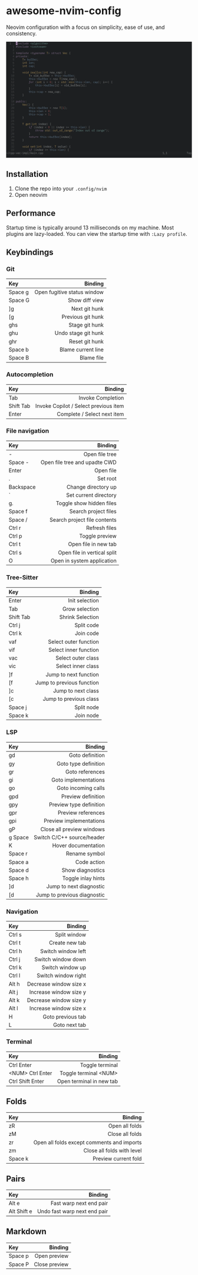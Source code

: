 # awesome-nvim-config

Neovim configuration with a focus on simplicity, ease of use, and consistency.

![Screenshot of config](preview.png)

## Installation

1. Clone the repo into your `.config/nvim`
2. Open neovim

## Performance

Startup time is typically around 13 milliseconds on my machine. Most plugins are
lazy-loaded. You can view the startup time with `:Lazy profile`.

## Keybindings

### Git

| Key     |                     Binding |
| :------ | --------------------------: |
| Space g | Open fugitive status window |
| Space G |              Show diff view |
| ]g      |               Next git hunk |
| [g      |           Previous git hunk |
| ghs     |              Stage git hunk |
| ghu     |         Undo stage git hunk |
| ghr     |              Reset git hunk |
| Space b |          Blame current line |
| Space B |                  Blame file |

### Autocompletion

| Key       |                               Binding |
| :-------- | ------------------------------------: |
| Tab       |                     Invoke Completion |
| Shift Tab | Invoke Copilot / Select previous item |
| Enter     |           Complete / Select next item |

### File navigation

| Key       |                       Binding |
| :-------- | ----------------------------: |
| -         |                Open file tree |
| Space -   | Open file tree and upadte CWD |
| Enter     |                     Open file |
| .         |                      Set root |
| Backspace |           Change directory up |
| `         |         Set current directory |
| g.        |      Toggle show hidden files |
| Space f   |          Search project files |
| Space /   |  Search project file contents |
| Ctrl r    |                 Refresh files |
| Ctrl p    |                Toggle preview |
| Ctrl t    |          Open file in new tab |
| Ctrl s    |   Open file in vertical split |
| O         |    Open in system application |

### Tree-Sitter

| Key       |                   Binding |
| :-------- | ------------------------: |
| Enter     |            Init selection |
| Tab       |            Grow selection |
| Shift Tab |          Shrink Selection |
| Ctrl j    |                Split code |
| Ctrl k    |                 Join code |
| vaf       |     Select outer function |
| vif       |     Select inner function |
| vac       |        Select outer class |
| vic       |        Select inner class |
| ]f        |     Jump to next function |
| [f        | Jump to previous function |
| ]c        |        Jump to next class |
| [c        |    Jump to previous class |
| Space j   |                Split node |
| Space k   |                 Join node |

### LSP

| Key     |                     Binding |
| :------ | --------------------------: |
| gd      |             Goto definition |
| gy      |        Goto type definition |
| gr      |             Goto references |
| gi      |        Goto implementations |
| go      |         Goto incoming calls |
| gpd     |          Preview definition |
| gpy     |     Preview type definition |
| gpr     |          Preview references |
| gpi     |     Preview implementations |
| gP      |   Close all preview windows |
| g Space |  Switch C/C++ source/header |
| K       |         Hover documentation |
| Space r |               Rename symbol |
| Space a |                 Code action |
| Space d |            Show diagnostics |
| Space h |          Toggle inlay hints |
| \]d     |     Jump to next diagnostic |
| \[d     | Jump to previous diagnostic |

### Navigation

| Key    |                Binding |
| :----- | ---------------------: |
| Ctrl s |           Split window |
| Ctrl t |         Create new tab |
| Ctrl h |     Switch window left |
| Ctrl j |     Switch window down |
| Ctrl k |       Switch window up |
| Ctrl l |    Switch window right |
| Alt h  | Decrease window size x |
| Alt j  | Increase window size y |
| Alt k  | Decrease window size y |
| Alt l  | Increase window size x |
| H      |      Goto previous tab |
| L      |          Goto next tab |

### Terminal

| Key                |                  Binding |
| :----------------- | -----------------------: |
| Ctrl Enter         |          Toggle terminal |
| \<NUM\> Ctrl Enter |  Toggle terminal \<NUM\> |
| Ctrl Shift Enter   | Open terminal in new tab |

## Folds

| Key     |                                    Binding |
| :------ | -----------------------------------------: |
| zR      |                             Open all folds |
| zM      |                            Close all folds |
| zr      | Open all folds except comments and imports |
| zm      |                 Close all folds with level |
| Space k |                       Preview current fold |

## Pairs

| Key         |                      Binding |
| :---------- | ---------------------------: |
| Alt e       |      Fast warp next end pair |
| Alt Shift e | Undo fast warp next end pair |

## Markdown

| Key     |       Binding |
| :------ | ------------: |
| Space p |  Open preview |
| Space P | Close preview |
